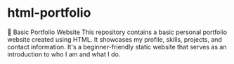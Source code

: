 # html-portfolio
📁 Basic Portfolio Website This repository contains a basic personal portfolio website created using HTML. It showcases my profile, skills, projects, and contact information. It's a beginner-friendly static website that serves as an introduction to who I am and what I do.
